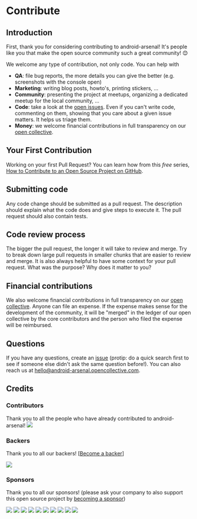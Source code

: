 # Contribute

## Introduction

First, thank you for considering contributing to android-arsenal! It's people like you that make the open source community such a great community! 😊

We welcome any type of contribution, not only code. You can help with 
- **QA**: file bug reports, the more details you can give the better (e.g. screenshots with the console open)
- **Marketing**: writing blog posts, howto's, printing stickers, ...
- **Community**: presenting the project at meetups, organizing a dedicated meetup for the local community, ...
- **Code**: take a look at the [open issues](issues). Even if you can't write code, commenting on them, showing that you care about a given issue matters. It helps us triage them.
- **Money**: we welcome financial contributions in full transparency on our [open collective](https://opencollective.com/android-arsenal).

## Your First Contribution

Working on your first Pull Request? You can learn how from this *free* series, [How to Contribute to an Open Source Project on GitHub](https://egghead.io/series/how-to-contribute-to-an-open-source-project-on-github).

## Submitting code

Any code change should be submitted as a pull request. The description should explain what the code does and give steps to execute it. The pull request should also contain tests.

## Code review process

The bigger the pull request, the longer it will take to review and merge. Try to break down large pull requests in smaller chunks that are easier to review and merge.
It is also always helpful to have some context for your pull request. What was the purpose? Why does it matter to you?

## Financial contributions

We also welcome financial contributions in full transparency on our [open collective](https://opencollective.com/android-arsenal).
Anyone can file an expense. If the expense makes sense for the development of the community, it will be "merged" in the ledger of our open collective by the core contributors and the person who filed the expense will be reimbursed.

## Questions

If you have any questions, create an [issue](issue) (protip: do a quick search first to see if someone else didn't ask the same question before!).
You can also reach us at hello@android-arsenal.opencollective.com.

## Credits

### Contributors

Thank you to all the people who have already contributed to android-arsenal!
<a href="graphs/contributors"><img src="https://opencollective.com/android-arsenal/contributors.svg?width=890" /></a>


### Backers

Thank you to all our backers! [[Become a backer](https://opencollective.com/android-arsenal#backer)]

<a href="https://opencollective.com/android-arsenal#backers" target="_blank"><img src="https://opencollective.com/android-arsenal/backers.svg?width=890"></a>


### Sponsors

Thank you to all our sponsors! (please ask your company to also support this open source project by [becoming a sponsor](https://opencollective.com/android-arsenal#sponsor))

<a href="https://opencollective.com/android-arsenal/sponsor/0/website" target="_blank"><img src="https://opencollective.com/android-arsenal/sponsor/0/avatar.svg"></a>
<a href="https://opencollective.com/android-arsenal/sponsor/1/website" target="_blank"><img src="https://opencollective.com/android-arsenal/sponsor/1/avatar.svg"></a>
<a href="https://opencollective.com/android-arsenal/sponsor/2/website" target="_blank"><img src="https://opencollective.com/android-arsenal/sponsor/2/avatar.svg"></a>
<a href="https://opencollective.com/android-arsenal/sponsor/3/website" target="_blank"><img src="https://opencollective.com/android-arsenal/sponsor/3/avatar.svg"></a>
<a href="https://opencollective.com/android-arsenal/sponsor/4/website" target="_blank"><img src="https://opencollective.com/android-arsenal/sponsor/4/avatar.svg"></a>
<a href="https://opencollective.com/android-arsenal/sponsor/5/website" target="_blank"><img src="https://opencollective.com/android-arsenal/sponsor/5/avatar.svg"></a>
<a href="https://opencollective.com/android-arsenal/sponsor/6/website" target="_blank"><img src="https://opencollective.com/android-arsenal/sponsor/6/avatar.svg"></a>
<a href="https://opencollective.com/android-arsenal/sponsor/7/website" target="_blank"><img src="https://opencollective.com/android-arsenal/sponsor/7/avatar.svg"></a>
<a href="https://opencollective.com/android-arsenal/sponsor/8/website" target="_blank"><img src="https://opencollective.com/android-arsenal/sponsor/8/avatar.svg"></a>
<a href="https://opencollective.com/android-arsenal/sponsor/9/website" target="_blank"><img src="https://opencollective.com/android-arsenal/sponsor/9/avatar.svg"></a>

<!-- This `CONTRIBUTING.md` is based on @nayafia's template https://github.com/nayafia/contributing-template -->